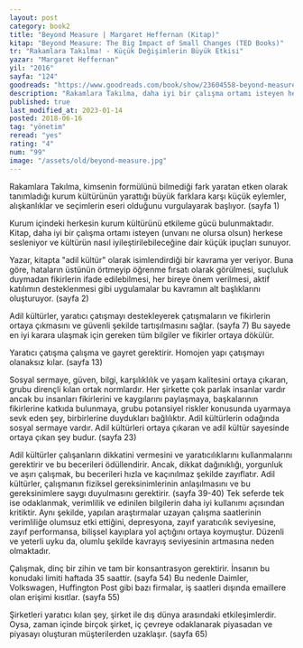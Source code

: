 ```yaml
---
layout: post
category: book2
title: "Beyond Measure | Margaret Heffernan (Kitap)"
kitap: "Beyond Measure: The Big Impact of Small Changes (TED Books)"
tr: "Rakamlara Takılma! - Küçük Değişimlerin Büyük Etkisi"
yazar: "Margaret Heffernan"
yil: "2016"
sayfa: "124"
goodreads: "https://www.goodreads.com/book/show/23604558-beyond-measure"
description: "Rakamlara Takılma, daha iyi bir çalışma ortamı isteyen herkese sesleniyor ve örgüt kültürünün nasıl iyileştirilebileceğine dair ipuçları sunuyor."
published: true
last_modified_at: 2023-01-14
posted: 2018-06-16
tag: "yönetim"
reread: "yes"
rating: "4"
num: "99"
image: "/assets/old/beyond-measure.jpg"
---
```


Rakamlara Takılma, kimsenin formülünü bilmediği fark yaratan etken olarak tanımladığı kurum kültürünün yarattığı büyük farklara karşı küçük eylemler, alışkanlıklar ve seçimlerin eseri olduğunu vurgulayarak başlıyor. (sayfa 1)

Kurum içindeki herkesin kurum kültürünü etkileme gücü bulunmaktadır. Kitap, daha iyi bir çalışma ortamı isteyen (unvanı ne olursa olsun) herkese sesleniyor ve kültürün nasıl iyileştirilebileceğine dair küçük ipuçları sunuyor.

Yazar, kitapta "adil kültür" olarak isimlendirdiği bir kavrama yer veriyor. Buna göre, hataların üstünün örtmeyip öğrenme fırsatı olarak görülmesi, suçluluk duymadan fikirlerin ifade edilebilmesi, her bireye önem verilmesi, aktif katılımın desteklenmesi gibi uygulamalar bu kavramın alt başlıklarını oluşturuyor. (sayfa 2)

Adil kültürler, yaratıcı çatışmayı destekleyerek çatışmaların ve fikirlerin ortaya çıkmasını ve güvenli şekilde tartışılmasını sağlar. (sayfa 7) Bu sayede en iyi karara ulaşmak için gereken tüm bilgiler ve fikirler ortaya dökülür.

Yaratıcı çatışma çalışma ve gayret gerektirir. Homojen yapı çatışmayı olanaksız kılar. (sayfa 13)

Sosyal sermaye, güven, bilgi, karşılıklılık ve yaşam kalitesini ortaya çıkaran, grubu dirençli kılan ortak normlardır. Her şirkette çok parlak insanlar vardır ancak bu insanları fikirlerini ve kaygılarını paylaşmaya, başkalarının fikirlerine katkıda bulunmaya, grubu potansiyel riskler konusunda uyarmaya sevk eden şey, birbirlerine duydukları bağlılıktır. Adil kültürlerin odağında sosyal sermaye vardır. Adil kültürleri ortaya çıkaran ve adil kültür sayesinde ortaya çıkan şey budur. (sayfa 23)

Adil kültürler çalışanların dikkatini vermesini ve yaratıcılıklarını kullanmalarını gerektirir ve bu becerileri ödüllendirir. Ancak, dikkat dağınıklığı, yorgunluk ve aşırı çalışmak, bu becerileri hızla ve kaçınılmaz şekilde zayıflatır. Adil kültürler, çalışmanın fiziksel gereksinimlerinin anlaşılmasını ve bu gereksinimlere saygı duyulmasını gerektirir. (sayfa 39-40) Tek seferde tek ise odaklanmak, verimlilik ve edinilen bilgilerin daha iyi kullanımı açısından kritiktir. Aynı şekilde, yapılan araştırmalar uzayan çalışma saatlerinin verimliliğe olumsuz etki ettiğini, depresyona, zayıf yaratıcılık seviyesine, zayıf performansa, bilişsel kayıplara yol açtığını ortaya koymuştur. Düzenli ve yeterli uyku da, olumlu şekilde kavrayış seviyesinin artmasına neden olmaktadır.

Çalışmak, dinç bir zihin ve tam bir konsantrasyon gerektirir. İnsanın bu konudaki limiti haftada 35 saattir. (sayfa 54) Bu nedenle Daimler, Volkswagen, Huffington Post gibi bazı firmalar, iş saatleri dışında emaillere olan erişimi kısıtlar. (sayfa 55)

Şirketleri yaratıcı kılan şey, şirket ile dış dünya arasındaki etkileşimlerdir. Oysa, zaman içinde birçok şirket, iç çevreye odaklanarak piyasadan ve piyasayı oluşturan müşterilerden uzaklaşır. (sayfa 65)
